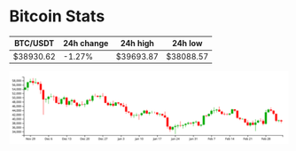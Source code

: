# Bitcoin Stats

BTC/USDT|24h change|24h high|24h low|
|---|---|---|---|
|$38930.62|-1.27%|$39693.87|$38088.57|

<img src="./chart.svg">

